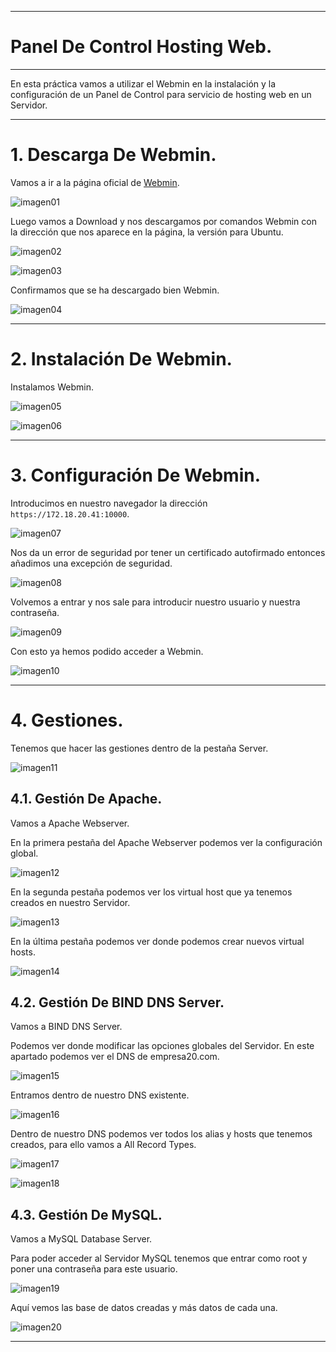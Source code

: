 ___

# **Panel De Control Hosting Web.**

---

En esta práctica vamos a utilizar el Webmin en la instalación y la configuración de un Panel de Control para servicio de hosting web en un Servidor.

---

# **1. Descarga De Webmin.**

Vamos a ir a la página oficial de [Webmin](http://www.webmin.com/).

![imagen01](./images/panel_de_control_hosting_web/01.png)

Luego vamos a Download y nos descargamos por comandos Webmin con la dirección que nos aparece en la página, la versión para Ubuntu.

![imagen02](./images/panel_de_control_hosting_web/02.png)

![imagen03](./images/panel_de_control_hosting_web/03.png)

Confirmamos que se ha descargado bien Webmin.

![imagen04](./images/panel_de_control_hosting_web/04.png)

---

# **2. Instalación De Webmin.**

Instalamos Webmin.

![imagen05](./images/panel_de_control_hosting_web/05.png)

![imagen06](./images/panel_de_control_hosting_web/06.png)

---

# **3. Configuración De Webmin.**

Introducimos en nuestro navegador la dirección `https://172.18.20.41:10000`.

![imagen07](./images/panel_de_control_hosting_web/07.png)

Nos da un error de seguridad por tener un certificado autofirmado entonces añadimos una excepción de seguridad.

![imagen08](./images/panel_de_control_hosting_web/08.png)

Volvemos a entrar y nos sale para introducir nuestro usuario y nuestra contraseña.

![imagen09](./images/panel_de_control_hosting_web/09.png)

Con esto ya hemos podido acceder a Webmin.

![imagen10](./images/panel_de_control_hosting_web/10.png)

---

# **4. Gestiones.**

Tenemos que hacer las gestiones dentro de la pestaña Server.

![imagen11](./images/panel_de_control_hosting_web/11.png)

## **4.1. Gestión De Apache.**

Vamos a Apache Webserver.

En la primera pestaña del Apache Webserver podemos ver la configuración global.

![imagen12](./images/panel_de_control_hosting_web/12.png)

En la segunda pestaña podemos ver los virtual host que ya tenemos creados en nuestro Servidor.

![imagen13](./images/panel_de_control_hosting_web/13.png)

En la última pestaña podemos ver donde podemos crear nuevos virtual hosts.

![imagen14](./images/panel_de_control_hosting_web/14.png)

## **4.2. Gestión De BIND DNS Server.**

Vamos a BIND DNS Server.

Podemos ver donde modificar las opciones globales del Servidor. En este apartado podemos ver el DNS de empresa20.com.

![imagen15](./images/panel_de_control_hosting_web/15.png)

Entramos dentro de nuestro DNS existente.

![imagen16](./images/panel_de_control_hosting_web/16.png)

Dentro de nuestro DNS podemos ver todos los alias y hosts que tenemos creados, para ello vamos a All Record Types.

![imagen17](./images/panel_de_control_hosting_web/17.png)

![imagen18](./images/panel_de_control_hosting_web/18.png)

## **4.3. Gestión De MySQL.**

Vamos a MySQL Database Server.

Para poder acceder al Servidor MySQL tenemos que entrar como root y poner una contraseña para este usuario.

![imagen19](./images/panel_de_control_hosting_web/19.png)

Aquí vemos las base de datos creadas y más datos de cada una.

![imagen20](./images/panel_de_control_hosting_web/20.png)

---
